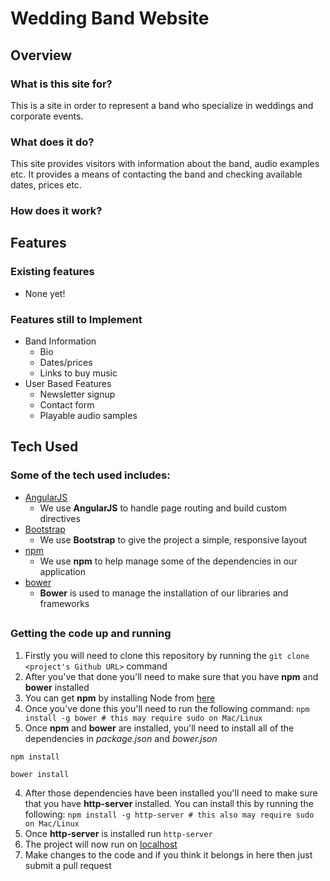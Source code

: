 # Wedding Band Website

## Overview

### What is this site for?

This is a site in order to represent a band who specialize in weddings and corporate events.

### What does it do?

This site provides visitors with information about the band, audio examples etc. It provides a means of contacting the band and checking available dates, prices etc.

### How does it work?



## Features

### Existing features
- None yet!

### Features still to Implement
- Band Information
	- Bio
	- Dates/prices
	- Links to buy music
- User Based Features
	- Newsletter signup
	- Contact form
	- Playable audio samples

## Tech Used

### Some of the tech used includes:
- [AngularJS](https://angularjs.org/)
	- We use **AngularJS** to handle page routing and build custom directives
- [Bootstrap](http://getbootstrap.com/)
	- We use **Bootstrap** to give the project a simple, responsive layout
- [npm](https://www.npmjs.com/)
	- We use **npm** to help manage some of the dependencies in our application
- [bower](https://bower.io/)
	- **Bower** is used to manage the installation of our libraries and frameworks

## 

### Getting the code up and running
1. Firstly you will need to clone this repository by running the ```git clone <project's Github URL>``` command
2. After you've that done you'll need to make sure that you have **npm** and **bower** installed
  1. You can get **npm** by installing Node from [here](https://nodejs.org/en/)
  2. Once you've done this you'll need to run the following command:
     `npm install -g bower # this may require sudo on Mac/Linux`
3. Once **npm** and **bower** are installed, you'll need to install all of the dependencies in *package.json* and *bower.json*
  ```
  npm install
 
  bower install
  ```
4. After those dependencies have been installed you'll need to make sure that you have **http-server** installed. You can install this by running the following: ```npm install -g http-server # this also may require sudo on Mac/Linux```
5. Once **http-server** is installed run ```http-server```
6. The project will now run on [localhost](http://127.0.0.1:8080)
7. Make changes to the code and if you think it belongs in here then just submit a pull request